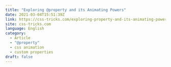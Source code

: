```yaml
---
title: "Exploring @property and its Animating Powers"
date: 2021-03-04T15:51:39Z
link: https://css-tricks.com/exploring-property-and-its-animating-powers/?utm_medium=RSS&utm_source=news.12bit.vn
site: css-tricks.com
language: English
category:
  - Article
  - "@property"
  - css animation
  - custom properties
draft: false
---
```

